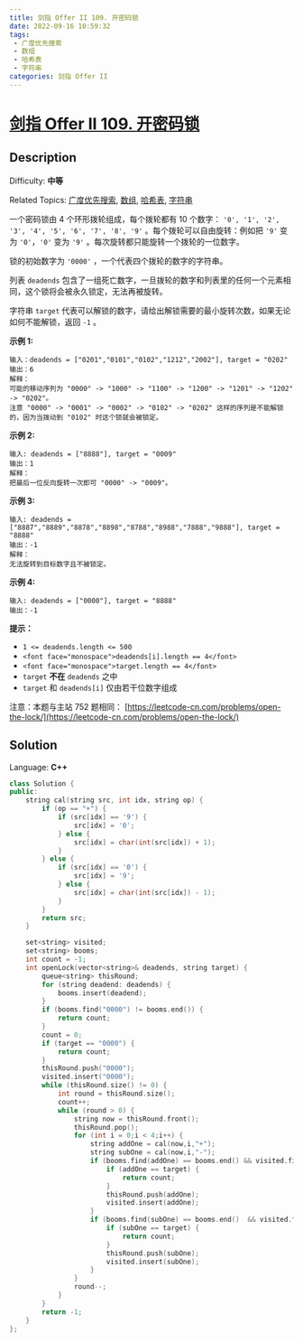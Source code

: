 ```yaml
---
title: 剑指 Offer II 109. 开密码锁
date: 2022-09-16 10:59:32
tags: 
 - 广度优先搜索
 - 数组
 - 哈希表
 - 字符串
categories: 剑指 Offer II
---
```


# [剑指 Offer II 109\. 开密码锁](https://leetcode.cn/problems/zlDJc7/)

## Description

Difficulty: **中等**  

Related Topics: [广度优先搜索](https://leetcode.cn/tag/breadth-first-search/), [数组](https://leetcode.cn/tag/array/), [哈希表](https://leetcode.cn/tag/hash-table/), [字符串](https://leetcode.cn/tag/string/)


一个密码锁由 4 个环形拨轮组成，每个拨轮都有 10 个数字： `'0', '1', '2', '3', '4', '5', '6', '7', '8', '9'` 。每个拨轮可以自由旋转：例如把 `'9'` 变为 `'0'`，`'0'` 变为 `'9'` 。每次旋转都只能旋转一个拨轮的一位数字。

锁的初始数字为 `'0000'` ，一个代表四个拨轮的数字的字符串。

列表 `deadends` 包含了一组死亡数字，一旦拨轮的数字和列表里的任何一个元素相同，这个锁将会被永久锁定，无法再被旋转。

字符串 `target` 代表可以解锁的数字，请给出解锁需要的最小旋转次数，如果无论如何不能解锁，返回 `-1` 。

**示例 1:**

```
输入：deadends = ["0201","0101","0102","1212","2002"], target = "0202"
输出：6
解释：
可能的移动序列为 "0000" -> "1000" -> "1100" -> "1200" -> "1201" -> "1202" -> "0202"。
注意 "0000" -> "0001" -> "0002" -> "0102" -> "0202" 这样的序列是不能解锁的，因为当拨动到 "0102" 时这个锁就会被锁定。
```

**示例 2:**

```
输入: deadends = ["8888"], target = "0009"
输出：1
解释：
把最后一位反向旋转一次即可 "0000" -> "0009"。
```

**示例 3:**

```
输入: deadends = ["8887","8889","8878","8898","8788","8988","7888","9888"], target = "8888"
输出：-1
解释：
无法旋转到目标数字且不被锁定。
```

**示例 4:**

```
输入: deadends = ["0000"], target = "8888"
输出：-1
```

**提示：**

*   `1 <= deadends.length <= 500`
*   `<font face="monospace">deadends[i].length == 4</font>`
*   `<font face="monospace">target.length == 4</font>`
*   `target` **不在** `deadends` 之中
*   `target` 和 `deadends[i]` 仅由若干位数字组成

注意：本题与主站 752 题相同： [https://leetcode-cn.com/problems/open-the-lock/](https://leetcode-cn.com/problems/open-the-lock/)


## Solution

Language: **C++**

```c++
class Solution {
public:
    string cal(string src, int idx, string op) {
        if (op == "+") {
            if (src[idx] == '9') {
                src[idx] = '0';
            } else {
                src[idx] = char(int(src[idx]) + 1);
            }
        } else {
            if (src[idx] == '0') {
                src[idx] = '9';
            } else {
                src[idx] = char(int(src[idx]) - 1);
            }
        }
        return src;
    }

    set<string> visited;
    set<string> booms;
    int count = -1;
    int openLock(vector<string>& deadends, string target) {
        queue<string> thisRound;
        for (string deadend: deadends) {
            booms.insert(deadend);
        }
        if (booms.find("0000") != booms.end()) {
            return count;
        }
        count = 0;
        if (target == "0000") {
            return count;
        }
        thisRound.push("0000");
        visited.insert("0000");
        while (thisRound.size() != 0) {
            int round = thisRound.size();
            count++;
            while (round > 0) {
                string now = thisRound.front();
                thisRound.pop();
                for (int i = 0;i < 4;i++) {
                    string addOne = cal(now,i,"+");
                    string subOne = cal(now,i,"-");
                    if (booms.find(addOne) == booms.end() && visited.find(addOne) == visited.end()) {
                        if (addOne == target) {
                            return count;
                        }
                        thisRound.push(addOne);
                        visited.insert(addOne);
                    }
                    if (booms.find(subOne) == booms.end()  && visited.find(subOne) == visited.end()) {
                        if (subOne == target) {
                            return count;
                        }
                        thisRound.push(subOne);
                        visited.insert(subOne);
                    }
                }
                round--;
            }
        }
        return -1;
    }
};

```